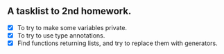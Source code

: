 ## A tasklist to 2nd homework. ##
- [X] To try to make some variables private.
- [X] To try to use type annotations.
- [X] Find functions returning lists, and try to replace them with generators.
